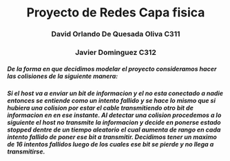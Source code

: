 # <center>Proyecto de Redes Capa fisica<center>
### <center>David Orlando De Quesada Oliva C311</center>
### <center>Javier Dominguez C312</center>


##### De la forma en que decidimos modelar el proyecto consideramos hacer las colisiones de la siguiente manera:
##### Si el host va a enviar un bit de informacion y el no esta conectado a nadie entonces se entiende como un  intento fallido y se hace lo mismo que si hubiera una colision por estar el cable transmitiendo otro bit de informacion en en ese instante. Al detectar una colision procedemos a lo siguiente el host no transmite la informacion y decide en ponerse estado stopped dentre de un tiempo aleatorio el cual aumenta de rango en cada  intento fallido de poner ese bit a transmitir. Decidimos tener un maximo de 16 intentos fallidos luego de los cuales ese bit se pierde y no llega a transmitirse.
#####
#####






